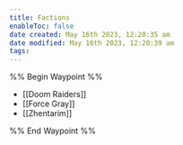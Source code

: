 ```yaml
---
title: Factions
enableToc: false
date created: May 16th 2023, 12:20:35 am
date modified: May 16th 2023, 12:20:39 am
tags: 
---
```

%% Begin Waypoint %%
- [[Doom Raiders]]
- [[Force Gray]]
- [[Zhentarim]]

%% End Waypoint %%

